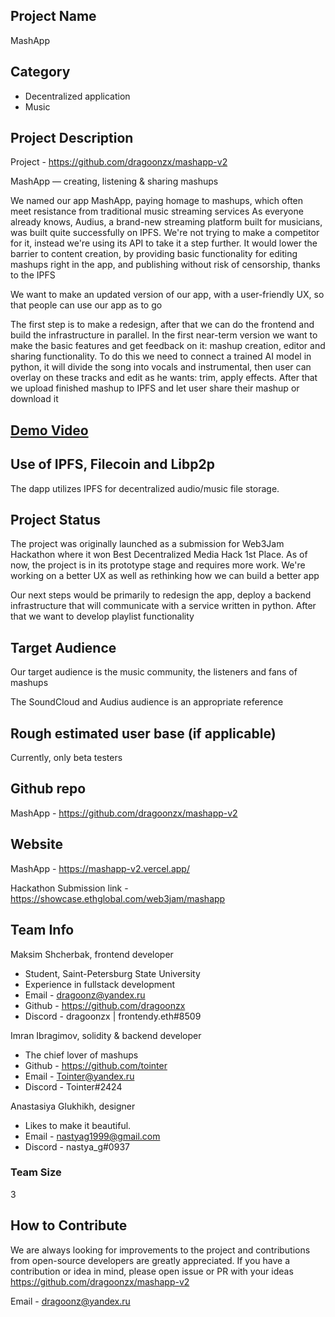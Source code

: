 ## Project Name <!-- Add your project name here with format "Project Name"-->

MashApp

## Category

<!--developer tooling, application, wallet, infrastructure, etc-->

- Decentralized application
- Music

## Project Description

<!--Describe your project in a few sentences. -->

Project - https://github.com/dragoonzx/mashapp-v2

MashApp — creating, listening & sharing mashups

We named our app MashApp, paying homage to mashups, which often meet resistance from traditional music streaming services
As everyone already knows, Audius, a brand-new streaming platform built for musicians, was built quite successfully on IPFS. We're not trying to make a competitor for it, instead we're using its API to take it a step further. It would lower the barrier to content creation, by providing basic functionality for editing mashups right in the app, and publishing without risk of censorship, thanks to the IPFS

We want to make an updated version of our app, with a user-friendly UX, so that people can use our app as to go

The first step is to make a redesign, after that we can do the frontend and build the infrastructure in parallel. In the first near-term version we want to make the basic features and get feedback on it: mashup creation, editor and sharing functionality. To do this we need to connect a trained AI model in python, it will divide the song into vocals and instrumental, then user can overlay on these tracks and edit as he wants: trim, apply effects. After that we upload finished mashup to IPFS and let user share their mashup or download it

## [Demo Video](https://stream.mux.com/zgaCDLZrC1lnPzmNvXpGX8uCCN8Aokps2uNovTbihaY/high.mp4)

## Use of IPFS, Filecoin and Libp2p

<!-- Describe how your project uses any or all of these technologies, and why. -->

The dapp utilizes IPFS for decentralized audio/music file storage.

## Project Status

<!--brainstorming, fundraising, under development, beta, shipped, etc-->

The project was originally launched as a submission for Web3Jam Hackathon where it won Best Decentralized Media Hack 1st Place. As of now, the project is in its prototype stage and requires more work. We're working on a better UX as well as rethinking how we can build a better app

Our next steps would be primarily to redesign the app, deploy a backend infrastructure that will communicate with a service written in python. After that we want to develop playlist functionality

## Target Audience

<!--Describe who will be your project's users-->

Our target audience is the music community, the listeners and fans of mashups

The SoundCloud and Audius audience is an appropriate reference

## Rough estimated user base (if applicable)

<!--How many users do you have right now?-->

Currently, only beta testers

## Github repo

<!--Attach a link to your GitHub repo - open source is required - please make sure your repo has a license file and is licensed using MIT open source license! -->

MashApp - https://github.com/dragoonzx/mashapp-v2

## Website

<!--Link your website if available-->

MashApp - https://mashapp-v2.vercel.app/

Hackathon Submission link - https://showcase.ethglobal.com/web3jam/mashapp

<!--If you're applying for a Next Step grant, add the URL to your hackathon submission here also-->

## Team Info

<!-- Introduce your amazing team - how many team members are working on this project and who are they?-->

Maksim Shcherbak, frontend developer

- Student, Saint-Petersburg State University
- Experience in fullstack development
- Email - dragoonz@yandex.ru
- Github - https://github.com/dragoonzx
- Discord - dragoonzx | frontendy.eth#8509

Imran Ibragimov, solidity & backend developer

- The chief lover of mashups
- Github - https://github.com/tointer
- Email - Tointer@yandex.ru
- Discord - Tointer#2424

Anastasiya Glukhikh, designer

- Likes to make it beautiful.
- Email - nastyag1999@gmail.com
- Discord - nastya_g#0937

### Team Size

3

## How to Contribute

<!--How can the community contribute to your project?-->

We are always looking for improvements to the project and contributions from open-source developers are greatly appreciated. If you have a contribution or idea in mind, please open issue or PR with your ideas https://github.com/dragoonzx/mashapp-v2

Email - dragoonz@yandex.ru
